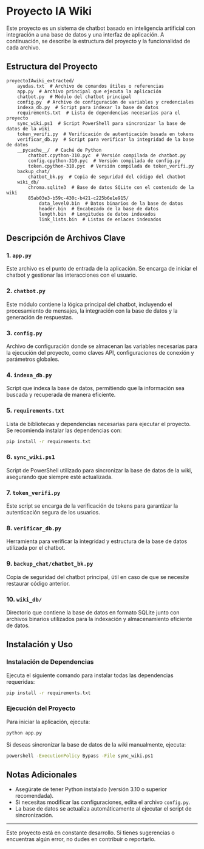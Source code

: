 # Proyecto IA Wiki

Este proyecto es un sistema de chatbot basado en inteligencia artificial con integración a una base de datos y una interfaz de aplicación. A continuación, se describe la estructura del proyecto y la funcionalidad de cada archivo.

## Estructura del Proyecto

```
proyectoIAwiki_extracted/
    ayudas.txt  # Archivo de comandos útiles o referencias
    app.py  # Archivo principal que ejecuta la aplicación
    chatbot.py  # Módulo del chatbot principal
    config.py  # Archivo de configuración de variables y credenciales
    indexa_db.py  # Script para indexar la base de datos
    requirements.txt  # Lista de dependencias necesarias para el proyecto
    sync_wiki.ps1  # Script PowerShell para sincronizar la base de datos de la wiki
    token_verifi.py  # Verificación de autenticación basada en tokens
    verificar_db.py  # Script para verificar la integridad de la base de datos
    __pycache__/  # Caché de Python
        chatbot.cpython-310.pyc  # Versión compilada de chatbot.py
        config.cpython-310.pyc  # Versión compilada de config.py
        token.cpython-310.pyc  # Versión compilada de token_verifi.py
    backup_chat/
        chatbot_bk.py  # Copia de seguridad del código del chatbot
    wiki_db/
        chroma.sqlite3  # Base de datos SQLite con el contenido de la wiki
        85ab03e3-b59c-430c-b421-c225b6e1e915/
            data_level0.bin  # Datos binarios de la base de datos
            header.bin  # Encabezado de la base de datos
            length.bin  # Longitudes de datos indexados
            link_lists.bin  # Listas de enlaces indexados
```

## Descripción de Archivos Clave

### 1. `app.py`
Este archivo es el punto de entrada de la aplicación. Se encarga de iniciar el chatbot y gestionar las interacciones con el usuario.

### 2. `chatbot.py`
Este módulo contiene la lógica principal del chatbot, incluyendo el procesamiento de mensajes, la integración con la base de datos y la generación de respuestas.

### 3. `config.py`
Archivo de configuración donde se almacenan las variables necesarias para la ejecución del proyecto, como claves API, configuraciones de conexión y parámetros globales.

### 4. `indexa_db.py`
Script que indexa la base de datos, permitiendo que la información sea buscada y recuperada de manera eficiente.

### 5. `requirements.txt`
Lista de bibliotecas y dependencias necesarias para ejecutar el proyecto. Se recomienda instalar las dependencias con:
```sh
pip install -r requirements.txt
```

### 6. `sync_wiki.ps1`
Script de PowerShell utilizado para sincronizar la base de datos de la wiki, asegurando que siempre esté actualizada.

### 7. `token_verifi.py`
Este script se encarga de la verificación de tokens para garantizar la autenticación segura de los usuarios.

### 8. `verificar_db.py`
Herramienta para verificar la integridad y estructura de la base de datos utilizada por el chatbot.

### 9. `backup_chat/chatbot_bk.py`
Copia de seguridad del chatbot principal, útil en caso de que se necesite restaurar código anterior.

### 10. `wiki_db/`
Directorio que contiene la base de datos en formato SQLite junto con archivos binarios utilizados para la indexación y almacenamiento eficiente de datos.

## Instalación y Uso

### Instalación de Dependencias
Ejecuta el siguiente comando para instalar todas las dependencias requeridas:
```sh
pip install -r requirements.txt
```

### Ejecución del Proyecto
Para iniciar la aplicación, ejecuta:
```sh
python app.py
```

Si deseas sincronizar la base de datos de la wiki manualmente, ejecuta:
```sh
powershell -ExecutionPolicy Bypass -File sync_wiki.ps1
```

## Notas Adicionales
- Asegúrate de tener Python instalado (versión 3.10 o superior recomendada).
- Si necesitas modificar las configuraciones, edita el archivo `config.py`.
- La base de datos se actualiza automáticamente al ejecutar el script de sincronización.

---

Este proyecto está en constante desarrollo. Si tienes sugerencias o encuentras algún error, no dudes en contribuir o reportarlo.

